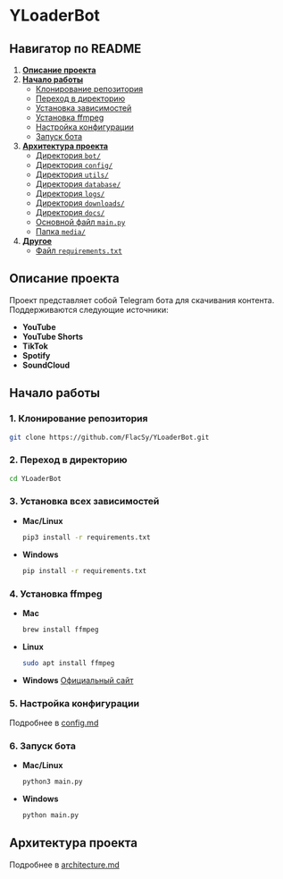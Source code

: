 # YLoaderBot

## Навигатор по README

1. [**Описание проекта**](#описание-проекта)
2. [**Начало работы**](#начало-работы)
   - [Клонирование репозитория](#1-клонирование-репозитория)
   - [Переход в директорию](#2-переход-в-директорию)
   - [Установка зависимостей](#3-установка-всех-зависимостей)
   - [Установка ffmpeg](#4-установка-ffmpeg)
   - [Настройка конфигурации](#5-настройка-конфигурации)
   - [Запуск бота](#6-запуск-бота)
3. [**Архитектура проекта**](#архитектура-проекта)
   - [Директория `bot/`](#1-bot)
   - [Директория `config/`](#2-config)
   - [Директория `utils/`](#3-utils)
   - [Директория `database/`](#4-database)
   - [Директория `logs/`](#5-logs)
   - [Директория `downloads/`](#6-downloads)
   - [Директория `docs/`](#7-docs)
   - [Основной файл `main.py`](#8-mainpy)
   - [Папка `media/`](#9-media)
4. [**Другое**](#другое)
   - [Файл `requirements.txt`](#21-requirementstxt)

## Описание проекта

Проект представляет собой Telegram бота для скачивания контента. Поддерживаются следующие источники:

- **YouTube**
- **YouTube Shorts**
- **TikTok**
- **Spotify**
- **SoundCloud**

## Начало работы

### 1. Клонирование репозитория

```bash
git clone https://github.com/FlacSy/YLoaderBot.git
```

### 2. Переход в директорию

```bash
cd YLoaderBot
```

### 3. Установка всех зависимостей

- **Mac/Linux**

  ```bash
  pip3 install -r requirements.txt
  ```

- **Windows**

  ```bash
  pip install -r requirements.txt
  ```

### 4. Установка ffmpeg

- **Mac**

  ```bash
  brew install ffmpeg
  ```

- **Linux**

  ```bash
  sudo apt install ffmpeg
  ```

- **Windows**
  [Официальный сайт](https://ffmpeg.org/download.html#build-windows)

### 5. Настройка конфигурации

Подробнее в [config.md](./config.md)

### 6. Запуск бота

- **Mac/Linux**

  ```bash
  python3 main.py
  ```

- **Windows**

  ```bash
  python main.py
  ```

## Архитектура проекта

Подробнее в [architecture.md](./architecture.md)